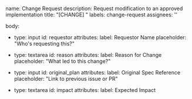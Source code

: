 name: Change Request
description: Request modification to an approved implementation
title: "[CHANGE] <brief summary>"
labels: change-request
assignees: ''

body:
- type: input
  id: requestor
  attributes:
  label: Requestor Name
  placeholder: "Who's requesting this?"

- type: textarea
  id: reason
  attributes:
  label: Reason for Change
  placeholder: "What led to this change?"

- type: input
  id: original_plan
  attributes:
  label: Original Spec Reference
  placeholder: "Link to previous issue or PR"

- type: textarea
  id: impact
  attributes:
  label: Expected Impact